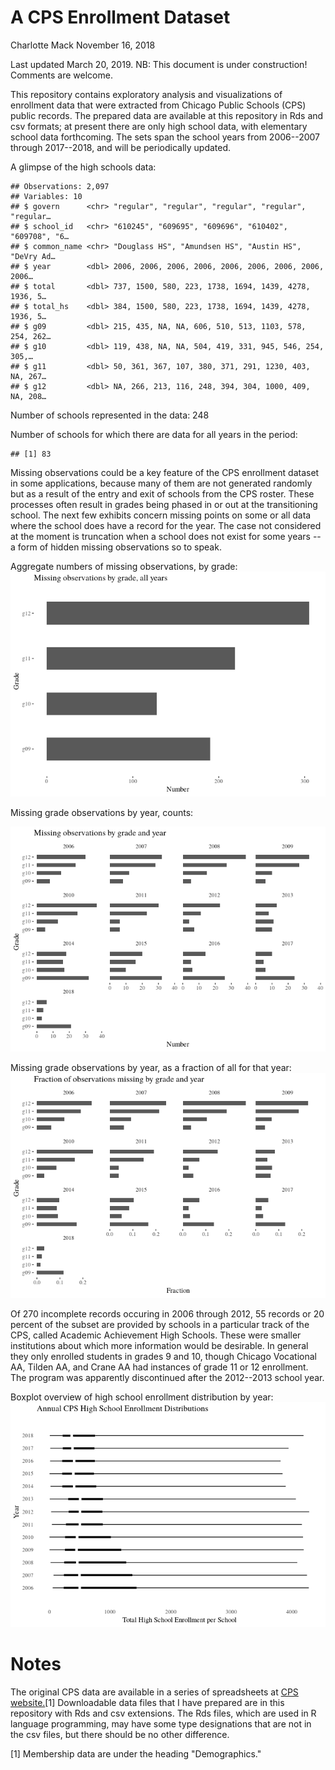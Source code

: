 A CPS Enrollment Dataset
================
Charlotte Mack
November 16, 2018

Last updated March 20, 2019.
NB: This document is under construction! Comments are welcome.

This repository contains exploratory analysis and visualizations of enrollment data that were extracted from Chicago Public Schools (CPS) public records. The prepared data are available at this repository in Rds and csv formats; at present there are only high school data, with elementary school data forthcoming. The sets span the school years from 2006--2007 through 2017--2018, and will be periodically updated.

A glimpse of the high schools data:

    ## Observations: 2,097
    ## Variables: 10
    ## $ govern      <chr> "regular", "regular", "regular", "regular", "regular…
    ## $ school_id   <chr> "610245", "609695", "609696", "610402", "609708", "6…
    ## $ common_name <chr> "Douglass HS", "Amundsen HS", "Austin HS", "DeVry Ad…
    ## $ year        <dbl> 2006, 2006, 2006, 2006, 2006, 2006, 2006, 2006, 2006…
    ## $ total       <dbl> 737, 1500, 580, 223, 1738, 1694, 1439, 4278, 1936, 5…
    ## $ total_hs    <dbl> 384, 1500, 580, 223, 1738, 1694, 1439, 4278, 1936, 5…
    ## $ g09         <dbl> 215, 435, NA, NA, 606, 510, 513, 1103, 578, 254, 262…
    ## $ g10         <dbl> 119, 438, NA, NA, 504, 419, 331, 945, 546, 254, 305,…
    ## $ g11         <dbl> 50, 361, 367, 107, 380, 371, 291, 1230, 403, NA, 267…
    ## $ g12         <dbl> NA, 266, 213, 116, 248, 394, 304, 1000, 409, NA, 208…

Number of schools represented in the data: 248

Number of schools for which there are data for all years in the period:

    ## [1] 83

Missing observations could be a key feature of the CPS enrollment dataset in some applications, because many of them are not generated randomly but as a result of the entry and exit of schools from the CPS roster. These processes often result in grades being phased in or out at the transitioning school. The next few exhibits concern missing points on some or all data where the school does have a record for the year. The case not considered at the moment is truncation when a school does not exist for some years --a form of hidden missing observations so to speak.

Aggregate numbers of missing observations, by grade: ![](CPSenrollment_files/figure-markdown_github/missing_grade-1.png)

Missing grade observations by year, counts:

![](CPSenrollment_files/figure-markdown_github/_miss%20by%20year-1.png)

Missing grade observations by year, as a fraction of all for that year: ![](CPSenrollment_files/figure-markdown_github/_miss%20shares%20by%20year-1.png)

Of 270 incomplete records occuring in 2006 through 2012, 55 records or 20 percent of the subset are provided by schools in a particular track of the CPS, called Academic Achievement High Schools. These were smaller institutions about which more information would be desirable. In general they only enrolled students in grades 9 and 10, though Chicago Vocational AA, Tilden AA, and Crane AA had instances of grade 11 or 12 enrollment. The program was apparently discontinued after the 2012--2013 school year.

Boxplot overview of high school enrollment distribution by year: ![](CPSenrollment_files/figure-markdown_github/boxplot-1.png)

Notes
=====

The original CPS data are available in a series of spreadsheets at [CPS website.](http://www.cps.edu/SchoolData/Pages/SchoolData.aspx)[1] Downloadable data files that I have prepared are in this repository with Rds and csv extensions. The Rds files, which are used in R language programming, may have some type designations that are not in the csv files, but there should be no other difference.

[1] Membership data are under the heading "Demographics."
